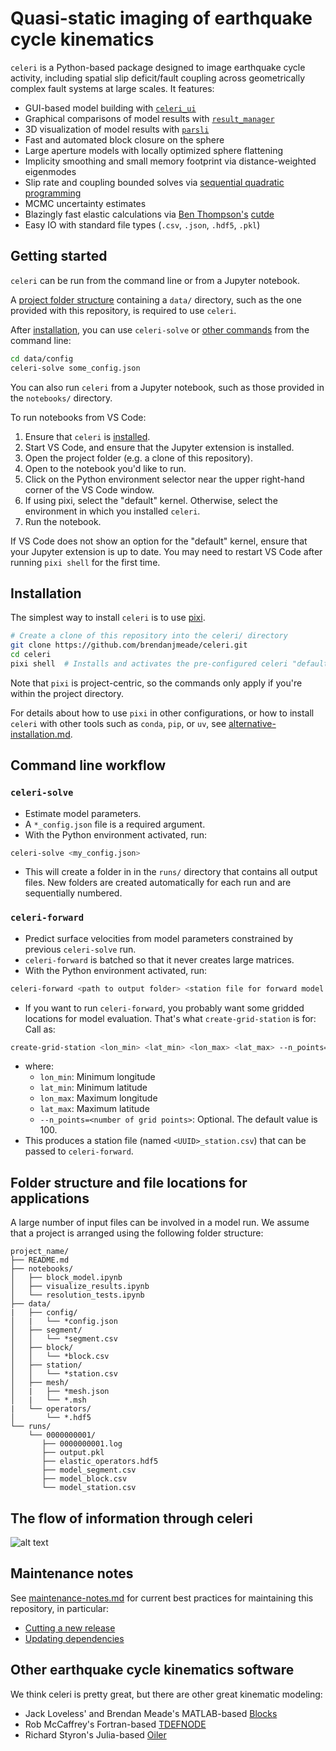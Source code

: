 # Quasi-static imaging of earthquake cycle kinematics

`celeri` is a Python-based package designed to image earthquake cycle activity, including spatial slip deficit/fault coupling across geometrically complex fault systems at large scales. It features:

- GUI-based model building with [`celeri_ui`](https://brendanjmeade.github.io/celeri_ui/)
- Graphical comparisons of model results with [`result_manager`](https://github.com/brendanjmeade/result_manager)
- 3D visualization of model results with [`parsli`](https://github.com/brendanjmeade/parsli)
- Fast and automated block closure on the sphere
- Large aperture models with locally optimized sphere flattening
- Implicity smoothing and small memory footprint via distance-weighted eigenmodes
- Slip rate and coupling bounded solves via [sequential quadratic programming](https://agupubs.onlinelibrary.wiley.com/doi/10.1029/2025EA004229)
- MCMC uncertainty estimates
- Blazingly fast elastic calculations via [Ben Thompson's](https://github.com/tbenthompson) [cutde](https://github.com/tbenthompson/cutde)
- Easy IO with standard file types (`.csv`, `.json`, `.hdf5`, `.pkl`)

## Getting started

`celeri` can be run from the command line or from a Jupyter notebook.

A [project folder structure](#folder-structure-and-file-locations-for-applications) containing a `data/` directory, such as the one provided with this repository, is required to use `celeri`.

After [installation](#installation), you can use `celeri-solve` or [other commands](#command-line-workflow) from the command line:

```bash
cd data/config
celeri-solve some_config.json
```

You can also run `celeri` from a Jupyter notebook, such as those provided in the `notebooks/` directory.

To run notebooks from VS Code:

1. Ensure that `celeri` is [installed](#installation).
2. Start VS Code, and ensure that the Jupyter extension is installed.
3. Open the project folder (e.g. a clone of this repository).
4. Open to the notebook you'd like to run.
5. Click on the Python environment selector near the upper right-hand corner of the VS Code window.
6. If using pixi, select the "default" kernel. Otherwise, select the environment in which you installed `celeri`.
7. Run the notebook.

If VS Code does not show an option for the "default" kernel, ensure that your Jupyter extension is up to date. You may need to restart VS Code after running `pixi shell` for the first time.

## Installation

The simplest way to install `celeri` is to use [pixi](https://pixi.sh/).

```bash
# Create a clone of this repository into the celeri/ directory
git clone https://github.com/brendanjmeade/celeri.git
cd celeri
pixi shell  # Installs and activates the pre-configured celeri "default" environment
```

Note that `pixi` is project-centric, so the commands only apply if you're within the project directory.

For details about how to use `pixi` in other configurations, or how to install `celeri` with other tools such as `conda`, `pip`, or `uv`, see [alternative-installation.md](alternative-installation.md).

## Command line workflow

### `celeri-solve`

- Estimate model parameters.
- A `*_config.json` file is a required argument.
- With the Python environment activated, run:

```bash
celeri-solve <my_config.json>
```

- This will create a folder in in the `runs/` directory that contains all output files.  New folders are created automatically for each run and are sequentially numbered.

### `celeri-forward`

- Predict surface velocities from model parameters constrained by previous `celeri-solve` run.
- `celeri-forward` is batched so that it never creates large matrices.
- With the Python environment activated, run:

```bash
celeri-forward <path to output folder> <station file for forward model predictions>
```

- If you want to run `celeri-forward`, you probably want some gridded locations for model evaluation. That's what `create-grid-station` is for: Call as:

```bash
create-grid-station <lon_min> <lat_min> <lon_max> <lat_max> --n_points=<number of grid points>
```

- where:
  - `lon_min`: Minimum longitude
  - `lat_min`: Minimum latitude
  - `lon_max`: Maximum longitude
  - `lat_max`: Maximum latitude
  - `--n_points=<number of grid points>`: Optional. The default value is 100.
- This produces a station file (named `<UUID>_station.csv`) that can be passed to `celeri-forward`.

## Folder structure and file locations for applications

A large number of input files can be involved in a model run.  We assume that a project is arranged using the following folder structure:

```text
project_name/
├── README.md
├── notebooks/
│   ├── block_model.ipynb
│   ├── visualize_results.ipynb
│   └── resolution_tests.ipynb
├── data/
|   ├── config/
│   |   └── *config.json
│   ├── segment/
│   │   └── *segment.csv
│   ├── block/
│   │   └── *block.csv
│   ├── station/
│   │   └── *station.csv
│   ├── mesh/
│   |   ├── *mesh.json
│   |   └── *.msh
|   └── operators/
│       └── *.hdf5
└── runs/
    └── 0000000001/
       ├── 0000000001.log
       ├── output.pkl
       ├── elastic_operators.hdf5
       ├── model_segment.csv
       ├── model_block.csv
       └── model_station.csv
```

## The flow of information through celeri

![alt text](https://github.com/user-attachments/assets/d9762dce-eb82-4236-87be-d2b76e2516a4)

## Maintenance notes

See [maintenance-notes.md](maintenance-notes.md) for current best practices for maintaining this repository, in particular:

- [Cutting a new release](maintenance-notes.md#cutting-a-new-release)
- [Updating dependencies](maintenance-notes.md#updating-dependencies)

## Other earthquake cycle kinematics software

We think celeri is pretty great, but there are other great kinematic modeling:

- Jack Loveless' and Brendan Meade's MATLAB-based [Blocks](https://github.com/jploveless/Blocks)
- Rob McCaffrey's Fortran-based [TDEFNODE](https://robmccaffrey.github.io/TDEFNODE/TDEFNODE.html)
- Richard Styron's Julia-based [Oiler](https://github.com/cossatot/Oiler)

